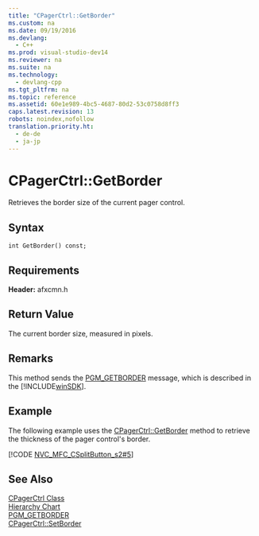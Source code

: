 ```yaml
---
title: "CPagerCtrl::GetBorder"
ms.custom: na
ms.date: 09/19/2016
ms.devlang: 
  - C++
ms.prod: visual-studio-dev14
ms.reviewer: na
ms.suite: na
ms.technology: 
  - devlang-cpp
ms.tgt_pltfrm: na
ms.topic: reference
ms.assetid: 60e1e989-4bc5-4687-80d2-53c0758d8ff3
caps.latest.revision: 13
robots: noindex,nofollow
translation.priority.ht: 
  - de-de
  - ja-jp
---
```

# CPagerCtrl::GetBorder
Retrieves the border size of the current pager control.  
  
## Syntax  
  
```  
int GetBorder() const;  
```  
  
## Requirements  
 **Header:** afxcmn.h  
  
## Return Value  
 The current border size, measured in pixels.  
  
## Remarks  
 This method sends the [PGM_GETBORDER](http://msdn.microsoft.com/library/windows/desktop/bb760869) message, which is described in the [!INCLUDE[winSDK](../vs140/includes/winSDK_md.md)].  
  
## Example  
 The following example uses the [CPagerCtrl::GetBorder](../vs140/CPagerCtrl--GetBorder.md) method to retrieve the thickness of the pager control's border.  
  
 [!CODE [NVC_MFC_CSplitButton_s2#5](../CodeSnippet/VS_Snippets_Cpp/NVC_MFC_CSplitButton_s2#5)]  
  
## See Also  
 [CPagerCtrl Class](../vs140/CPagerCtrl-Class.md)   
 [Hierarchy Chart](../vs140/Hierarchy-Chart.md)   
 [PGM_GETBORDER](http://msdn.microsoft.com/library/windows/desktop/bb760869)   
 [CPagerCtrl::SetBorder](../vs140/CPagerCtrl--SetBorder.md)
